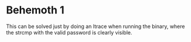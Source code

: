# Behemoth 1

This can be solved just by doing an ltrace when running the binary, where the strcmp with the valid password is clearly visible.